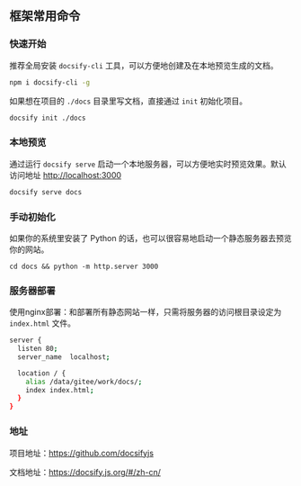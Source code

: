 ## 框架常用命令

### 快速开始

推荐全局安装 `docsify-cli` 工具，可以方便地创建及在本地预览生成的文档。 

```bash
npm i docsify-cli -g
```

 如果想在项目的 `./docs` 目录里写文档，直接通过 `init` 初始化项目。 

```bash
docsify init ./docs
```



### 本地预览

 通过运行 `docsify serve` 启动一个本地服务器，可以方便地实时预览效果。默认访问地址 [http://localhost:3000](http://localhost:3000/) 

```bash
docsify serve docs
```



### 手动初始化

 如果你的系统里安装了 Python 的话，也可以很容易地启动一个静态服务器去预览你的网站。 

```
cd docs && python -m http.server 3000
```



### 服务器部署

使用nginx部署：和部署所有静态网站一样，只需将服务器的访问根目录设定为 `index.html` 文件。 

```bash
server {
  listen 80;
  server_name  localhost;

  location / {
    alias /data/gitee/work/docs/;
    index index.html;
  }
}
```

### 地址

项目地址：https://github.com/docsifyjs

文档地址：https://docsify.js.org/#/zh-cn/